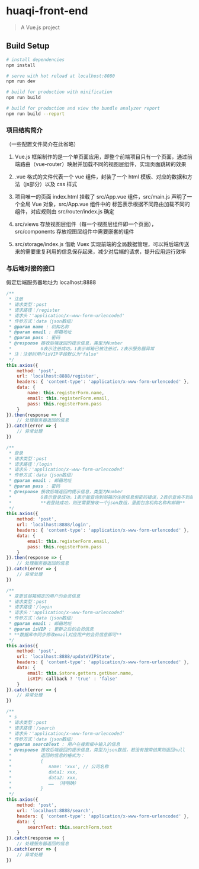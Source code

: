 # huaqi-front-end

> A Vue.js project

## Build Setup

``` bash
# install dependencies
npm install

# serve with hot reload at localhost:8080
npm run dev

# build for production with minification
npm run build

# build for production and view the bundle analyzer report
npm run build --report
```

### 项目结构简介

（一些配置文件简介在此省略）

1. Vue.js 框架制作的是一个单页面应用，即整个前端项目只有一个页面，通过前端路由（vue-router）映射并加载不同的视图层组件，实现页面跳转的效果

2. .vue 格式的文件代表一个 vue 组件，封装了一个 html 模板、对应的数据和方法（js部分）以及 css 样式

3. 项目唯一的页面 index.html 挂载了 src/App.vue 组件，src/main.js 声明了一个全局 Vue 对象，src/App.vue 组件中的 <router-view/> 标签表示根据不同路由加载不同的组件，对应规则由 src/router/index.js 确定
4. src/views 存放视图层组件（每一个视图层组件即一个页面），src/components 存放视图层组件中需要嵌套的组件

5. src/storage/index.js 借助 Vuex 实现前端的全局数据管理，可以将后端传送来的需要重复利用的信息保存起来，减少对后端的请求，提升应用运行效率

### 与后端对接的接口

假定后端服务器地址为 localhost:8888

```javascript
/** 
 * 注册
 * 请求类型：post
 * 请求路径：/register
 * 请求头：'application/x-www-form-urlencoded'
 * 传参方式：data（json数组）
 * @param name : 机构名称
 * @param email : 邮箱地址
 * @param pass : 密码
 * @response 接收后端返回的提示信息，类型为Number
 *           0表示注册成功，1表示邮箱已被注册过，2表示服务器异常
 * 注：注册时用户isVIP字段默认为"false"
 */
this.axios({
    method: 'post',
    url: 'localhost:8888/register',
    headers: { 'content-type': 'application/x-www-form-urlencoded' },
    data: {
		name: this.registerForm.name,
		email: this.registerForm.email,
		pass: this.registerForm.pass
	}
}).then(response => {
    // 处理服务器返回的信息
}).catch(error => {
    // 异常处理
})
```

```javascript
/** 
 * 登录
 * 请求类型：post
 * 请求路径：/login
 * 请求头：'application/x-www-form-urlencoded'
 * 传参方式：data（json数组）
 * @param email : 邮箱地址
 * @param pass : 密码
 * @response 接收后端返回的提示信息，类型为Number
 *           0表示登录成功，1表示能查询到邮箱的注册信息但密码错误，2表示查询不到邮箱的注册信息
 *           **若登陆成功，则还需要接收一个json数组，里面包含机构名称和邮箱**
 */
this.axios({
    method: 'post',
    url: 'localhost:8888/login',
    headers: { 'content-type': 'application/x-www-form-urlencoded' },
    data: {
		email: this.registerForm.email,
		pass: this.registerForm.pass
	}
}).then(response => {
    // 处理服务器返回的信息
}).catch(error => {
    // 异常处理
})
```

```javascript
/** 
 * 变更该邮箱绑定的用户的会员信息
 * 请求类型：post
 * 请求路径：/login
 * 请求头：'application/x-www-form-urlencoded'
 * 传参方式：data（json数组）
 * @param email : 邮箱地址
 * @param isVIP : 更新之后的会员信息
 * **数据库中同步修改email对应用户的会员信息即可**
 */
this.axios({
    method: 'post',
    url: 'localhost:8888/updateVIPState',
    headers: { 'content-type': 'application/x-www-form-urlencoded' },
    data: {
		email: this.$store.getters.getUser.name,
		isVIP: callback ? 'true' : 'false'
	}
}).catch(error => {
    // 异常处理
})
```

```javascript
/** 
 * s
 * 请求类型：post
 * 请求路径：/search
 * 请求头：'application/x-www-form-urlencoded'
 * 传参方式：data（json数组）
 * @param searchText : 用户在搜索框中输入的信息
 * @response 接收后端返回的提示信息，类型为json数组，若没有搜索结果则返回null
 *           返回的信息的格式为：
 *			 {
 *				name: 'xxx', // 公司名称
 *				data1: xxx,
 *    			data2: xxx,
 *				…… （待明确）
 *			 }
 */
this.axios({
    method: 'post',
    url: 'localhost:8888/search',
    headers: { 'content-type': 'application/x-www-form-urlencoded' },
    data: {
		searchText: this.searchForm.text
	}
}).catch(response => {
    // 处理服务器返回的信息
}).catch(error => {
    // 异常处理
})
```

